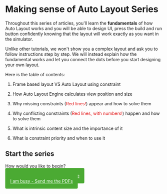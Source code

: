 # Making sense of Auto Layout Series



Throughout this series of articles, you'll learn the **fundamentals** of how Auto Layout works and you will be able to design UI, press the build and run button confidently knowing that the layout will work exactly as you want in the simulator.

Unlike other tutorials, we won't show you a complex layout and ask you to follow instructions step by step. We will instead explain how the fundamental works and let you connect the dots before you start designing your own layout.  

Here is the table of contents:

1. Frame based layout VS Auto Layout using constraint 


2. How Auto Layout Engine calculates view position and size


3. Why missing constraints (<span style="color: #e21314;">Red lines!</span>) appear and how to solve them 


4. Why conflicting constraints (<span style="color: #e21314;">Red lines, with numbers!</span>) happen and how to solve them


5. What is intrinsic content size and the importance of it


6. What is constraint priority and when to use it

## Start the series
How would you like to begin?


<a href="https://fluffy.es/frame-vs-autolayout/" style="background-color:#4baa33; color:#fff; padding: 1rem; border-radius:4px;">I have time - Begin reading online</a>
<br>
<a href="https://www.getdrip.com/forms/448009646/submissions/new"  target="_blank" data-drip-show-form="448009646" style="background-color:#4baa33; color:#fff; padding: 1rem; border-radius:4px;">I am busy - Send me the PDFs</a>

<br>




<style>
    .post-subscribe{
    display: none;
    }
</style>
